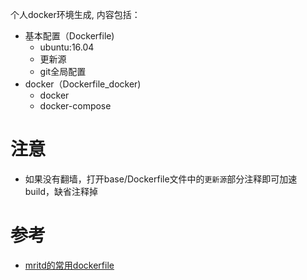 个人docker环境生成, 内容包括：
* 基本配置（Dockerfile)
  - ubuntu:16.04
  - 更新源
  - git全局配置
* docker（Dockerfile_docker)
  - docker
  - docker-compose
  
# 注意
* 如果没有翻墙，打开base/Dockerfile文件中的`更新源`部分注释即可加速build，缺省注释掉

# 参考
* [mritd的常用dockerfile](https://github.com/mritd/dockerfile)